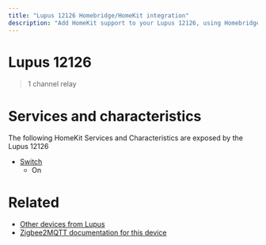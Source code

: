 ```yaml
---
title: "Lupus 12126 Homebridge/HomeKit integration"
description: "Add HomeKit support to your Lupus 12126, using Homebridge, Zigbee2MQTT and homebridge-z2m."
---
```

<!---
This file has been GENERATED using src/docgen/docgen.ts
DO NOT EDIT THIS FILE MANUALLY!
-->
# Lupus 12126
> 1 channel relay


# Services and characteristics
The following HomeKit Services and Characteristics are exposed by
the Lupus 12126

* [Switch](../../switch.md)
  * On


# Related
* [Other devices from Lupus](../index.md#lupus)
* [Zigbee2MQTT documentation for this device](https://www.zigbee2mqtt.io/devices/12126.html)